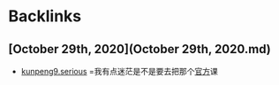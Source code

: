 
# Backlinks
## [October 29th, 2020](October 29th, 2020.md)
- [kunpeng9.serious](kunpeng9.serious.md) =我有点迷茫是不是要去把那个[官方](官方.md)课

